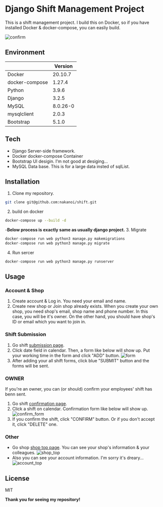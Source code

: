 # Django Shift Management Project
This is a shift management project.
I build this on Docker, so if you have installed Docker & docker-compose, you can easliy build.

![confirm](https://user-images.githubusercontent.com/72122101/129039696-06f691f1-c2b7-47a0-8fb6-be46257b42f3.png)

## Environment

|  | Version |
| ------ | ------ |
| Docker | 20.10.7 |
| docker-compose | 1.27.4 |
| Python | 3.9.6 |
| Django | 3.2.5 |
| MySQL | 8.0.26-0 |
| mysqlclient | 2.0.3 |
| Bootstrap | 5.1.0 |

## Tech

- Django
 Server-side framework.
- Docker docker-compose
 Container
- Bootstrap
 UI desigin. I'm not good at desiging...
- MySQL
 Data base. This is for a large data insted of sqlList.

## Installation

1. Clone my repository.
```sh
git clone git@github.com:nakanoi/shift.git
```
2. build on docker
```sh
docker-compose up --build -d
```
-**Below process is exactly same as usually django project.**
3. Migrate
```python
docker-compose run web python3 manage.py makemigrations
docker-compose run web python3 manage.py migrate
```
4. Run sercer
```python
docker-compose run web python3 manage.py runserver
```

## Usage
### Account & Shop
1. Create account & Log in. You need your email and name.
2. Create new shop or Join shop already exists.
When you create your own shop, you need shop's email, shop name and phone number. In this case, you will be it's owner.
On the other hand, you should have shop's ID or email which you want to join in.

### Shift Submission
1. Go  shift [submission page](http://127.0.0.1:8000/shift/submit/).
2. Click date field in calendar. Then, a form like below will show up. Put your working time in the form and click "ADD" button.
![form](https://user-images.githubusercontent.com/72122101/129044138-5889d3c3-9c66-49e1-a161-6f117f8aae83.png)
3. After adding your all shift forms, click blue "SUBMIT" button and the forms will be sent.

### OWNER
If you're an owner, you can (or should) confirm your employees' shift has benn sent.
1. Go  shift [confirmation page](http://127.0.0.1:8000/shift/confirm/).
2. Click a shift on calendar. Confirmation form like below will show up.
![confirm_form](https://user-images.githubusercontent.com/72122101/129045631-b2ed16a4-4493-4283-b414-f02ea88ba573.png)
3. If you confirm the shift, click "CONFIRM" button. Or if you don't accept it, click "DELETE" one.

### Other
- Go  shop [shop top page](http://127.0.0.1:8000/shop/). You can see your shop's information & your colleagues. ![shop_top](https://user-images.githubusercontent.com/72122101/129046641-a72cef7b-b169-4c5d-8503-7e4d5e6a6c46.png)
- Also you can see your account information. I'm sorry it's dreary...
![account_top](https://user-images.githubusercontent.com/72122101/129046799-e9b3f1ce-b5de-4d60-bfbf-32ee74b22525.png)

## License

MIT

**Thank you for seeing my repository!**